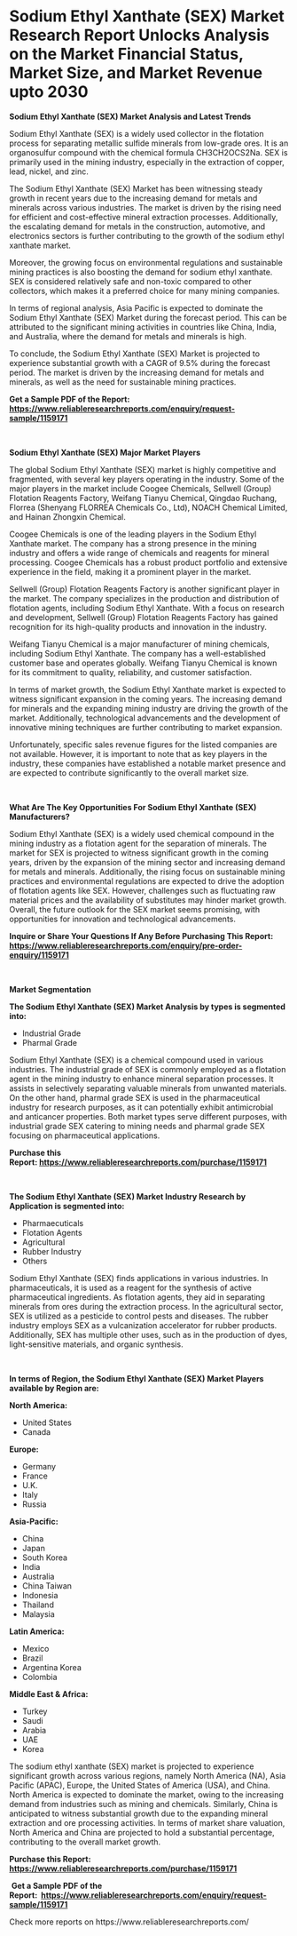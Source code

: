 <p><h1>Sodium Ethyl Xanthate (SEX) Market Research Report Unlocks Analysis on the Market Financial Status, Market Size, and Market Revenue upto 2030</h1></p><p><strong>Sodium Ethyl Xanthate (SEX) Market Analysis and Latest Trends</strong></p>
<p><p>Sodium Ethyl Xanthate (SEX) is a widely used collector in the flotation process for separating metallic sulfide minerals from low-grade ores. It is an organosulfur compound with the chemical formula CH3CH2OCS2Na. SEX is primarily used in the mining industry, especially in the extraction of copper, lead, nickel, and zinc.</p><p>The Sodium Ethyl Xanthate (SEX) Market has been witnessing steady growth in recent years due to the increasing demand for metals and minerals across various industries. The market is driven by the rising need for efficient and cost-effective mineral extraction processes. Additionally, the escalating demand for metals in the construction, automotive, and electronics sectors is further contributing to the growth of the sodium ethyl xanthate market.</p><p>Moreover, the growing focus on environmental regulations and sustainable mining practices is also boosting the demand for sodium ethyl xanthate. SEX is considered relatively safe and non-toxic compared to other collectors, which makes it a preferred choice for many mining companies.</p><p>In terms of regional analysis, Asia Pacific is expected to dominate the Sodium Ethyl Xanthate (SEX) Market during the forecast period. This can be attributed to the significant mining activities in countries like China, India, and Australia, where the demand for metals and minerals is high.</p><p>To conclude, the Sodium Ethyl Xanthate (SEX) Market is projected to experience substantial growth with a CAGR of 9.5% during the forecast period. The market is driven by the increasing demand for metals and minerals, as well as the need for sustainable mining practices.</p></p>
<p><strong>Get a Sample PDF of the Report:&nbsp; <a href="https://www.reliableresearchreports.com/enquiry/request-sample/1159171">https://www.reliableresearchreports.com/enquiry/request-sample/1159171</a></strong></p>
<p>&nbsp;</p>
<p><strong>Sodium Ethyl Xanthate (SEX) Major Market Players</strong></p>
<p><p>The global Sodium Ethyl Xanthate (SEX) market is highly competitive and fragmented, with several key players operating in the industry. Some of the major players in the market include Coogee Chemicals, Sellwell (Group) Flotation Reagents Factory, Weifang Tianyu Chemical, Qingdao Ruchang, Florrea (Shenyang FLORREA Chemicals Co., Ltd), NOACH Chemical Limited, and Hainan Zhongxin Chemical.</p><p>Coogee Chemicals is one of the leading players in the Sodium Ethyl Xanthate market. The company has a strong presence in the mining industry and offers a wide range of chemicals and reagents for mineral processing. Coogee Chemicals has a robust product portfolio and extensive experience in the field, making it a prominent player in the market. </p><p>Sellwell (Group) Flotation Reagents Factory is another significant player in the market. The company specializes in the production and distribution of flotation agents, including Sodium Ethyl Xanthate. With a focus on research and development, Sellwell (Group) Flotation Reagents Factory has gained recognition for its high-quality products and innovation in the industry.</p><p>Weifang Tianyu Chemical is a major manufacturer of mining chemicals, including Sodium Ethyl Xanthate. The company has a well-established customer base and operates globally. Weifang Tianyu Chemical is known for its commitment to quality, reliability, and customer satisfaction.</p><p>In terms of market growth, the Sodium Ethyl Xanthate market is expected to witness significant expansion in the coming years. The increasing demand for minerals and the expanding mining industry are driving the growth of the market. Additionally, technological advancements and the development of innovative mining techniques are further contributing to market expansion.</p><p>Unfortunately, specific sales revenue figures for the listed companies are not available. However, it is important to note that as key players in the industry, these companies have established a notable market presence and are expected to contribute significantly to the overall market size.</p></p>
<p>&nbsp;</p>
<p><strong>What Are The Key Opportunities For Sodium Ethyl Xanthate (SEX) Manufacturers?</strong></p>
<p><p>Sodium Ethyl Xanthate (SEX) is a widely used chemical compound in the mining industry as a flotation agent for the separation of minerals. The market for SEX is projected to witness significant growth in the coming years, driven by the expansion of the mining sector and increasing demand for metals and minerals. Additionally, the rising focus on sustainable mining practices and environmental regulations are expected to drive the adoption of flotation agents like SEX. However, challenges such as fluctuating raw material prices and the availability of substitutes may hinder market growth. Overall, the future outlook for the SEX market seems promising, with opportunities for innovation and technological advancements.</p></p>
<p><strong>Inquire or Share Your Questions If Any Before Purchasing This Report: <a href="https://www.reliableresearchreports.com/enquiry/pre-order-enquiry/1159171">https://www.reliableresearchreports.com/enquiry/pre-order-enquiry/1159171</a></strong></p>
<p>&nbsp;</p>
<p><strong>Market Segmentation</strong></p>
<p><strong>The Sodium Ethyl Xanthate (SEX) Market Analysis by types is segmented into:</strong></p>
<p><ul><li>Industrial Grade</li><li>Pharmal Grade</li></ul></p>
<p><p>Sodium Ethyl Xanthate (SEX) is a chemical compound used in various industries. The industrial grade of SEX is commonly employed as a flotation agent in the mining industry to enhance mineral separation processes. It assists in selectively separating valuable minerals from unwanted materials. On the other hand, pharmal grade SEX is used in the pharmaceutical industry for research purposes, as it can potentially exhibit antimicrobial and anticancer properties. Both market types serve different purposes, with industrial grade SEX catering to mining needs and pharmal grade SEX focusing on pharmaceutical applications.</p></p>
<p><strong>Purchase this Report:&nbsp;<a href="https://www.reliableresearchreports.com/purchase/1159171">https://www.reliableresearchreports.com/purchase/1159171</a></strong></p>
<p>&nbsp;</p>
<p><strong>The Sodium Ethyl Xanthate (SEX) Market Industry Research by Application is segmented into:</strong></p>
<p><ul><li>Pharmaecuticals</li><li>Flotation Agents</li><li>Agricultural</li><li>Rubber Industry</li><li>Others</li></ul></p>
<p><p>Sodium Ethyl Xanthate (SEX) finds applications in various industries. In pharmaceuticals, it is used as a reagent for the synthesis of active pharmaceutical ingredients. As flotation agents, they aid in separating minerals from ores during the extraction process. In the agricultural sector, SEX is utilized as a pesticide to control pests and diseases. The rubber industry employs SEX as a vulcanization accelerator for rubber products. Additionally, SEX has multiple other uses, such as in the production of dyes, light-sensitive materials, and organic synthesis.</p></p>
<p>&nbsp;</p>
<p><strong>In terms of Region, the Sodium Ethyl Xanthate (SEX) Market Players available by Region are:</strong></p>
<p>
    <p> <strong> North America: </strong>
        <ul>
            <li>United States</li>
            <li>Canada</li>
        </ul>
        </p> 
    <p> <strong> Europe: </strong>
        <ul>
            <li>Germany</li>
            <li>France</li>
            <li>U.K.</li>
            <li>Italy</li>
            <li>Russia</li>
        </ul>
        </p> 
    <p> <strong> Asia-Pacific: </strong>
        <ul>
            <li>China</li>
            <li>Japan</li>
            <li>South Korea</li>
            <li>India</li>
            <li>Australia</li>
            <li>China Taiwan</li>
            <li>Indonesia</li>
            <li>Thailand</li>
            <li>Malaysia</li>
        </ul>
        </p> 
    <p> <strong> Latin America: </strong>
        <ul>
            <li>Mexico</li>
            <li>Brazil</li>
            <li>Argentina Korea</li>
            <li>Colombia</li>
        </ul>
        </p> 
    <p> <strong> Middle East & Africa: </strong>
        <ul>
            <li>Turkey</li>
            <li>Saudi</li>
            <li>Arabia</li>
            <li>UAE</li>
            <li>Korea</li>
        </ul>
    </p>
    </p>
<p><p>The sodium ethyl xanthate (SEX) market is projected to experience significant growth across various regions, namely North America (NA), Asia Pacific (APAC), Europe, the United States of America (USA), and China. North America is expected to dominate the market, owing to the increasing demand from industries such as mining and chemicals. Similarly, China is anticipated to witness substantial growth due to the expanding mineral extraction and ore processing activities. In terms of market share valuation, North America and China are projected to hold a substantial percentage, contributing to the overall market growth.</p></p>
<p><strong>Purchase this Report: <a href="https://www.reliableresearchreports.com/purchase/1159171">https://www.reliableresearchreports.com/purchase/1159171</a></strong></p>
<p>&nbsp;<strong>Get a Sample PDF of the Report:&nbsp;&nbsp;<a href="https://www.reliableresearchreports.com/enquiry/request-sample/1159171">https://www.reliableresearchreports.com/enquiry/request-sample/1159171</a></strong></p>
<p><strong></strong></p>
<p>Check more reports on https://www.reliableresearchreports.com/</p>